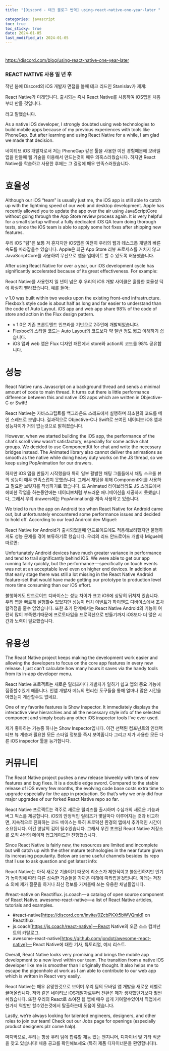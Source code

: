 ```yaml
---
title: "[Discord - 테크 블로그 번역] using-react-native-one-year-later "

categories: javascript
toc: true
toc_sticky: true
date: 2024-01-05
last_modified_at: 2024-01-05
---
```


#

https://discord.com/blog/using-react-native-one-year-later

### REACT NATIVE 사용 일 년 후

작년 봄에 Discord의 iOS 개발자 면접을 볼때 테크 리드인 Stanislav가 제게:

React Native가 미래입니다. 출시되는 즉시 React Native를 사용하여 iOS앱을 처음부터 만들 것입니다.

라고 말했습니다.

As a native iOS developer, I strongly doubted using web technologies to build mobile apps because of my previous experiences with tools like PhoneGap. But after learning and using React Native for a while, I am glad we made that decision.

네이티브 iOS 개발자로서 저는 PhoneGap 같은 툴을 사용한 이전 경험때문에 모바일 앱을 만들때 웹 기술을 이용해서 만드는것이 매우 의혹스러웠습니다. 하지만 React Native를 학습하고 사용한 후에는 그 결정에 매우 만족스러웠습니다.

# 효율성

Although our iOS “team” is usually just me, the iOS app is still able to catch up with the lightning speed of our web and desktop development. Apple has recently allowed you to update the app over the air using JavaScriptCore without going through the App Store review process again. It is very helpful for a small startup without a fully dedicated iOS QA team doing thorough tests, since the iOS team is able to apply some hot fixes after shipping new features.

우리 iOS "팀"은 보통 저 혼자지만 iOS앱은 여전히 우리의 웹과 데스크톱 개발의 빠른 속도를 따라잡을수 있습니다. Apple은 최근 App Store 리뷰 프로세스를 거치지 않고 JavaScriptCore를 사용하여 무선으로 앱을 업데이트 할 수 있도록 허용했습니다.

After using React Native for over a year, our iOS development cycle has significantly accelerated because of its great effectiveness. For example:

React Native를 사용한지 일 년이 넘은 후 우리의 iOS 개발 사이클은 훌륭한 효율성 덕에 확실히 빨라졌습니다. 예를 들어:

v 1.0 was built within two weeks upon the existing front-end infrastructure.
Flexbox’s style code is about half as long and far easier to understand than the code of Auto Layout.
iOS app and web app share 98% of the code of store and action in the Flux design pattern.

- v 1.0은 기존 프론트엔드 인프라를 기반으로 2주안에 개발되었습니다.
- Flexbox의 스타일 코드는 Auto Layout의 코드보다 약 절반 정도 짧고 이해하기 쉽습니다.
- iOS 앱과 web 앱은 Flux 디자인 패턴에서 store와 action의 코드를 98% 공유합니다.

# 성능

React Native runs Javascript on a background thread and sends a minimal amount of code to main thread. It turns out there is little performance difference between this and native iOS apps which are written in Objective-C or Swift!

React Native는 자바스크립트를 백그라운드 스레드에서 실행하며 최소한의 코드를 메인 스레드로 보냅니다. 결과적으로 Objective-C나 Swift로 쓰여진 네이티브 iOS 앱과 성능차이가 거의 없는것으로 밝혀졌습니다.

However, when we started building the iOS app, the performance of the chat’s scroll view wasn’t satisfactory, especially for some active chat groups. We decided to use ComponentKit for chat and write the necessary bridges instead. The Animated library also cannot deliver the animations as smooth as the native while doing heavy duty works on the JS thread, so we keep using PopAnimation for our drawers.

하지만 iOS 앱을 만들기 시작했을때 특히 일부 활발한 채팅 그룹들에서 채팅 스크롤 뷰의 성능이 매우 만족스럽지 못했습니다. 그래서 채팅을 위해 ComponentKit를 사용하고 필요한 브릿지를 작성하기로 했습니다. 또 Animated 라이브러리도 JS 스레드에서 헤비한 작업을 하는동안에는 네이티브처럼 부드러운 애니메이션을 제공하지 못했습니다, 그래서 우리 drawers에는 PopAnimation을 계속 사용하고 있습니다.

We tried to run the app on Android too when React Native for Android came out, but unfortunately encountered some performance issues and decided to hold off. According to our lead Android dev Miguel:

React Native for Android가 출시되었을때 안드로이드에도 적용해보려했지만 불행하게도 성능 문제를 겪어 보류하기로 했습니다. 우리의 리드 안드로이드 개발자 Miguel에 따르면:

Unfortunately Android devices have much greater variance in performance and tend to trail significantly behind iOS. We were able to get our app running fairly quickly, but the performance — specifically on touch events was not at an acceptable level even on higher end devices. In addition at that early stage there was still a lot missing in the React Native Android feature-set that would have made getting our prototype to production level more time consuming than our iOS effort.

불행하게도 안드로이드 디바이스는 성능 차이가 크고 iOS에 상당히 뒤쳐져 있습니다. 우리 앱을 빠르게 실행할수 있었지만 성능이 터치 이벤트가 하이엔드 디바이스에서 조차 합격점을 줄수 없었습니다. 또한 초기 단계에서는 React Native Android의 기능이 여전히 많이 부족했기때문에 프로토타입을 프로덕션으로 만들기까지 iOS보다 더 많은 시간과 노력이 필요했습니다.

# 유용성

The React Native project keeps making the development work easier and allowing the developers to focus on the core app features in every new release. I just can’t calculate how many hours it saves via the handy tools from its in-app developer menu.

React Native 프로젝트는 새로운 릴리즈마다 개발자가 일하기 쉽고 앱의 중요 기능에 집중할수있게 해줍니다. 인앱 개발자 메뉴의 편리한 도구들을 통해 얼마나 많은 시간을 아꼈는지 계산할수도 없네요.

One of my favorite features is Show Inspector. It immediately displays the interactive view hierarchies and all the necessary style info of the selected component and simply beats any other iOS inspector tools I’ve ever used.

제가 좋아하는 기능중 하나는 Show Inspector입니다. 이건 선택된 컴포넌트의 인터랙티브 뷰 계층과 필요한 모든 스타일 정보를 즉시 보여줍니다 그리고 제가 사용한 모든 다른 iOS inspector 툴을 능가합니다.

# 커뮤니티

The React Native project pushes a new release biweekly with tens of new features and bug fixes. It is a double edge sword. Compared to the stable release of iOS every few months, the evolving code base costs extra time to upgrade especially for the app in production. So that’s why we only did four major upgrades of our forked React Native repo so far.

React Native 프로젝트는 격주로 새로운 릴리즈를 출시하며 수십개의 새로운 기능과 버그 픽스를 제공합니다. iOS의 안정적인 릴리즈가 몇달마다 이루어지는 것과 비교하면, 지속적으로 진화하는 코드 베이스는 특히 프로덕션 환경의 앱에서 추가적인 시간이 소요됩니다. 이건 양날의 검이 될수있습니다. 그래서 우린 포크된 React Native 저장소를 오직 4번의 메이저 업그레이드만 진행했습니다.

Since React Native is fairly new, the resources are limited and incomplete but will catch up with the other mature technologies in the near future given its increasing popularity. Below are some useful channels besides its repo that I use to ask question and get latest info:

React Native는 아직 새로운 기술이기 때문에 리소스가 제한적이고 불완전하지만 인기가 높아짐에 따라 다른 성숙한 기술들을 가까운 미래에 따라잡을것입니다. 아래는 저장소 외에 제가 질문을 하거나 최신 정보를 가져올때 쓰는 유용한 채널들입니다.

#react-native on Reactiflux.
js.coach — a catalog of open source component of React Native.
awesome-react-native — a list of React Native articles, tutorials and examples.

- #react-native[https://discord.com/invite/0ZcbPKXt5bWVQmld] on Reactiflux.
- js.coach[https://js.coach/react-native] — React Native의 오픈 소스 컴퍼넌트의 카탈로그.
- awesome-react-native[https://github.com/jondot/awesome-react-native] — React Native에 대한 기사, 튜토리얼, 예시 리스트.

Overall, React Native looks very promising and brings the mobile app development to a new level within our team. The transition from a native iOS developer like me is smoother than I originally thought. It also helps me to escape the pigeonhole at work as I am able to contribute to our web app which is written in React very easily.

React Native는 매우 유망한것으로 보이며 우리 팀의 모바일 앱 개발을 새로운 레벨로 끌어올립니다. 저와 같은 네이티브 iOS개발자로부터 전환은 제가 생각했던거보다 훨씬 쉬웠습니다. 또한 우리의 React로 쓰여진 웹 앱에 매우 쉽게 기여할수있어서 직업에서 한가지 역할만 할수있는것에서 탈출하는데 도움이 됐습니다.

Lastly, we’re always looking for talented engineers, designers, and other roles to join our team! Check out our Jobs page for openings (especially product designers plz come halp).

마지막으로, 우리는 항상 우리 팀에 합류할 재능 있는 엔지니어, 디자이너 및 기타 직군을 찾고 있습니다! 채용 공고를 확인해보세요 (특히 제품 디자이너분들 환영합니다!).
